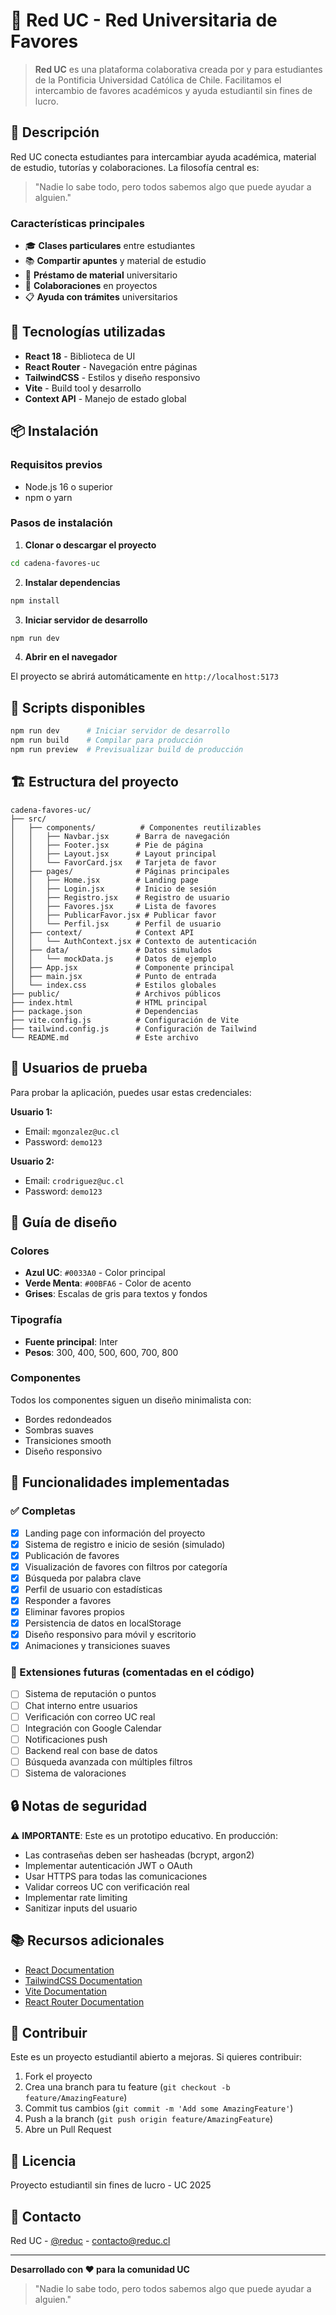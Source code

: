 # 🤝 Red UC - Red Universitaria de Favores

> **Red UC** es una plataforma colaborativa creada por y para estudiantes de la Pontificia Universidad Católica de Chile. Facilitamos el intercambio de favores académicos y ayuda estudiantil sin fines de lucro.

## 📝 Descripción

Red UC conecta estudiantes para intercambiar ayuda académica, material de estudio, tutorías y colaboraciones. La filosofía central es:

> "Nadie lo sabe todo, pero todos sabemos algo que puede ayudar a alguien."

### Características principales

- 🎓 **Clases particulares** entre estudiantes
- 📚 **Compartir apuntes** y material de estudio
- 📝 **Préstamo de material** universitario
- 🤝 **Colaboraciones** en proyectos
- 📋 **Ayuda con trámites** universitarios

## 🚀 Tecnologías utilizadas

- **React 18** - Biblioteca de UI
- **React Router** - Navegación entre páginas
- **TailwindCSS** - Estilos y diseño responsivo
- **Vite** - Build tool y desarrollo
- **Context API** - Manejo de estado global

## 📦 Instalación

### Requisitos previos

- Node.js 16 o superior
- npm o yarn

### Pasos de instalación

1. **Clonar o descargar el proyecto**

```bash
cd cadena-favores-uc
```

2. **Instalar dependencias**

```bash
npm install
```

3. **Iniciar servidor de desarrollo**

```bash
npm run dev
```

4. **Abrir en el navegador**

El proyecto se abrirá automáticamente en `http://localhost:5173`

## 🎯 Scripts disponibles

```bash
npm run dev      # Iniciar servidor de desarrollo
npm run build    # Compilar para producción
npm run preview  # Previsualizar build de producción
```

## 🏗️ Estructura del proyecto

```
cadena-favores-uc/
├── src/
│   ├── components/          # Componentes reutilizables
│   │   ├── Navbar.jsx      # Barra de navegación
│   │   ├── Footer.jsx      # Pie de página
│   │   ├── Layout.jsx      # Layout principal
│   │   └── FavorCard.jsx   # Tarjeta de favor
│   ├── pages/              # Páginas principales
│   │   ├── Home.jsx        # Landing page
│   │   ├── Login.jsx       # Inicio de sesión
│   │   ├── Registro.jsx    # Registro de usuario
│   │   ├── Favores.jsx     # Lista de favores
│   │   ├── PublicarFavor.jsx # Publicar favor
│   │   └── Perfil.jsx      # Perfil de usuario
│   ├── context/            # Context API
│   │   └── AuthContext.jsx # Contexto de autenticación
│   ├── data/               # Datos simulados
│   │   └── mockData.js     # Datos de ejemplo
│   ├── App.jsx             # Componente principal
│   ├── main.jsx            # Punto de entrada
│   └── index.css           # Estilos globales
├── public/                 # Archivos públicos
├── index.html              # HTML principal
├── package.json            # Dependencias
├── vite.config.js          # Configuración de Vite
├── tailwind.config.js      # Configuración de Tailwind
└── README.md               # Este archivo
```

## 👤 Usuarios de prueba

Para probar la aplicación, puedes usar estas credenciales:

**Usuario 1:**
- Email: `mgonzalez@uc.cl`
- Password: `demo123`

**Usuario 2:**
- Email: `crodriguez@uc.cl`
- Password: `demo123`

## 🎨 Guía de diseño

### Colores

- **Azul UC**: `#0033A0` - Color principal
- **Verde Menta**: `#00BFA6` - Color de acento
- **Grises**: Escalas de gris para textos y fondos

### Tipografía

- **Fuente principal**: Inter
- **Pesos**: 300, 400, 500, 600, 700, 800

### Componentes

Todos los componentes siguen un diseño minimalista con:
- Bordes redondeados
- Sombras suaves
- Transiciones smooth
- Diseño responsivo

## 🔧 Funcionalidades implementadas

### ✅ Completas

- [x] Landing page con información del proyecto
- [x] Sistema de registro e inicio de sesión (simulado)
- [x] Publicación de favores
- [x] Visualización de favores con filtros por categoría
- [x] Búsqueda por palabra clave
- [x] Perfil de usuario con estadísticas
- [x] Responder a favores
- [x] Eliminar favores propios
- [x] Persistencia de datos en localStorage
- [x] Diseño responsivo para móvil y escritorio
- [x] Animaciones y transiciones suaves

### 🔮 Extensiones futuras (comentadas en el código)

- [ ] Sistema de reputación o puntos
- [ ] Chat interno entre usuarios
- [ ] Verificación con correo UC real
- [ ] Integración con Google Calendar
- [ ] Notificaciones push
- [ ] Backend real con base de datos
- [ ] Búsqueda avanzada con múltiples filtros
- [ ] Sistema de valoraciones

## 🔒 Notas de seguridad

⚠️ **IMPORTANTE**: Este es un prototipo educativo. En producción:

- Las contraseñas deben ser hasheadas (bcrypt, argon2)
- Implementar autenticación JWT o OAuth
- Usar HTTPS para todas las comunicaciones
- Validar correos UC con verificación real
- Implementar rate limiting
- Sanitizar inputs del usuario

## 📚 Recursos adicionales

- [React Documentation](https://react.dev)
- [TailwindCSS Documentation](https://tailwindcss.com)
- [Vite Documentation](https://vitejs.dev)
- [React Router Documentation](https://reactrouter.com)

## 🤝 Contribuir

Este es un proyecto estudiantil abierto a mejoras. Si quieres contribuir:

1. Fork el proyecto
2. Crea una branch para tu feature (`git checkout -b feature/AmazingFeature`)
3. Commit tus cambios (`git commit -m 'Add some AmazingFeature'`)
4. Push a la branch (`git push origin feature/AmazingFeature`)
5. Abre un Pull Request

## 📄 Licencia

Proyecto estudiantil sin fines de lucro - UC 2025

## 👥 Contacto

Red UC - [@reduc](https://twitter.com/reduc) - contacto@reduc.cl

---

**Desarrollado con ❤️ para la comunidad UC**

> "Nadie lo sabe todo, pero todos sabemos algo que puede ayudar a alguien."
